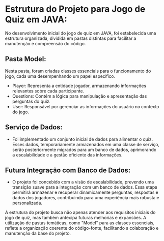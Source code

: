 # Estrutura do Projeto para Jogo de Quiz em JAVA:

No desenvolvimento inicial do jogo de quiz em JAVA, foi estabelecida uma estrutura organizada, dividida em pastas distintas para facilitar a manutenção e compreensão do código.

## Pasta Model:
Nesta pasta, foram criadas classes essenciais para o funcionamento do jogo, cada uma desempenhando um papel específico.

- Player: Representa a entidade jogador, armazenando informações relevantes sobre cada participante.
- Questions: Contém a lógica para manipulação e apresentação das perguntas do quiz.
- User: Responsável por gerenciar as informações do usuário no contexto do jogo.

## Serviço de Dados:
   - Foi implementado um conjunto inicial de dados para alimentar o quiz. Esses dados, temporariamente armazenados em uma classe de serviço, serão posteriormente migrados para um banco de dados, aprimorando a escalabilidade e a gestão eficiente das informações.

## Futura Integração com Banco de Dados:
   - O projeto foi concebido com a visão de escalabilidade, prevendo uma transição suave para a integração com um banco de dados. Essa etapa permitirá armazenar e recuperar dinamicamente perguntas, respostas e dados dos jogadores, contribuindo para uma experiência mais robusta e personalizada.

A estrutura do projeto busca não apenas atender aos requisitos iniciais do jogo de quiz, mas também antecipa futuras melhorias e expansões. A utilização de pastas temáticas, como "Model" para as classes essenciais, reflete a organização coerente do código-fonte, facilitando a colaboração e manutenção da base do projeto.

